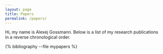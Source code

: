 ```yaml
---
layout: page
title: Papers
permalink: /papers/
---
```


Hi, my name is Alexej Gossmann.
Below is a list of my research publications in a reverse chronological order.

{% bibliography --file mypapers %}
